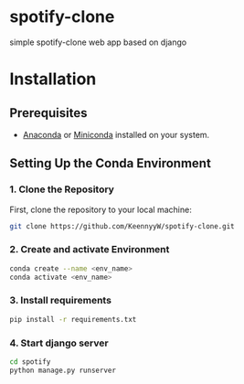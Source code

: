 # spotify-clone
simple spotify-clone web app based on django

# Installation 

## Prerequisites

- [Anaconda](https://www.anaconda.com/products/distribution) or [Miniconda](https://docs.conda.io/en/latest/miniconda.html) installed on your system.

## Setting Up the Conda Environment

### 1. Clone the Repository

First, clone the repository to your local machine:

```bash
git clone https://github.com/KeennyyW/spotify-clone.git
```

### 2. Create and activate Environment 

```bash
conda create --name <env_name>
conda activate <env_name>
```

### 3. Install requirements 

```bash
pip install -r requirements.txt
```

### 4. Start django server 

```bash
cd spotify
python manage.py runserver
```
